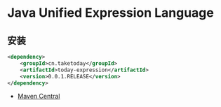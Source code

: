 # Java Unified Expression Language


## 安装

```xml
<dependency>
    <groupId>cn.taketoday</groupId>
    <artifactId>today-expression</artifactId>
    <version>0.0.1.RELEASE</version>
</dependency>
```
- [Maven Central](https://search.maven.org/artifact/cn.taketoday/today-expression/0.0.1.RELEASE/jar)

